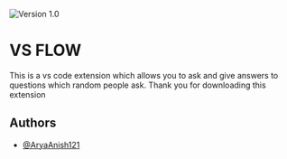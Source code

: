 ![Version 1.0](https://img.shields.io/badge/version-v1.0.0-blue)

  
# VS FLOW

This is a vs code extension which allows you to ask and give answers to questions which random people ask. Thank you for downloading this extension
## Authors

- [@AryaAnish121](https://www.github.com/AryaAnish121)

  